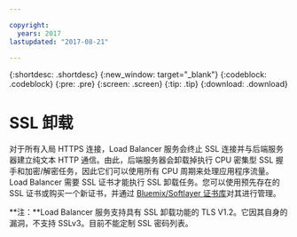 ```yaml
---

copyright:
  years: 2017
lastupdated: "2017-08-21"

---
```


{:shortdesc: .shortdesc}
{:new_window: target="_blank"}
{:codeblock: .codeblock}
{:pre: .pre}
{:screen: .screen}
{:tip: .tip}
{:download: .download}

# SSL 卸载

对于所有入局 HTTPS 连接，Load Balancer 服务会终止 SSL 连接并与后端服务器建立纯文本 HTTP 通信。由此，后端服务器会卸载掉执行 CPU 密集型 SSL 握手和加密/解密任务，因此它们可以使用所有 CPU 周期来处理应用程序流量。Load Balancer 需要 SSL 证书才能执行 SSL 卸载任务。您可以使用预先存在的 SSL 证书或购买一个新证书，并通过 [Bluemix/Softlayer 证书库](https://control.softlayer.com/security/sslcerts)对其进行管理。 

**注：**Load Balancer 服务支持具有 SSL 卸载功能的 TLS V1.2。它因其自身的漏洞，不支持 SSLv3。目前不能定制 SSL 密码列表。 
